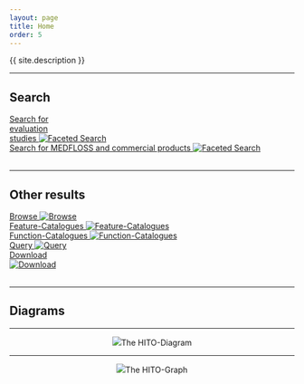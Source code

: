 ```yaml
---
layout: page
title: Home
order: 5
---
```


<p class="lead">{{ site.description }}</p>

---
## Search
<!--  -->
<div class="flexy">
<div class="flex-item">
  <a title="Faceted Search" href="https://hitontology.eu/search/">Search for <br> evaluation <br> studies
  <img title="Faceted Search" alt="Faceted Search" src="{{ '/public/search.jpg' | relative_url }}">
</a>
</div>
<div class="flex-item">
  <a title="Faceted Search" href="https://hitontology.eu/search/softwareproduct.html">Search for MEDFLOSS and commercial products
  <img title="Faceted Search" alt="Faceted Search" src="{{ '/public/search.jpg' | relative_url }}">
</a>
</div>
</div>
<br>

---
## Other results

<div class="flexy">
<div class="flex-item">
  <a title="Browse" href="https://hitontology.eu/ontology/">Browse
  <img title="Browse" alt="Browse" src="{{ '/public/browse.png' | relative_url }}">
</a>
</div>
<div class="flex-item">
<a title="Feature-Catalogues" href="https://hitontology.eu/ontology/FeatureCatalogue">Feature-Catalogues
<img title="Feature-Catalogues" alt="Feature-Catalogues" src="{{ '/public/catalogue.jpg' | relative_url }}">
</a>
</div>
<div class="flex-item">
<a title="Function-Catalogues" href="https://hitontology.eu/ontology/BbReferenceModelFunctionCatalogue">Function-Catalogues
<img title="Function-Catalogues" alt="Function-Catalogues" src="{{ '/public/catalogue.jpg' | relative_url }}">
</a>
</div>
<div class="flex-item">
  <a title="Query" href= "https://hitontology.eu/sparql/">Query
  <img title="Query" alt="Query" src="{{ '/public/sparql.png' | relative_url }}">
</a>
</div>
<div class="flex-item">
<a title="Download" href="https://raw.githubusercontent.com/hitontology/ontology/master/hito.ttl">Download <br>
<img title="Download" alt="Download" src="{{ '/public/download.png' | relative_url }}">
</a>
</div>
</div>
<br>

---
## Diagrams

---
<center><img src="{{ '/public/HITontology_V1V2_2021-06-21.svg' | relative_url }}">The HITO-Diagram</center>

---
<center><img src="{{ '/public/hito-graph.png' | relative_url }}">The HITO-Graph</center>
